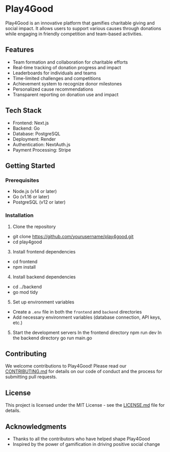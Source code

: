 # Play4Good

Play4Good is an innovative platform that gamifies charitable giving and social impact. It allows users to support various causes through donations while engaging in friendly competition and team-based activities.

## Features

- Team formation and collaboration for charitable efforts
- Real-time tracking of donation progress and impact
- Leaderboards for individuals and teams
- Time-limited challenges and competitions
- Achievement system to recognize donor milestones
- Personalized cause recommendations
- Transparent reporting on donation use and impact

## Tech Stack

- Frontend: Next.js
- Backend: Go
- Database: PostgreSQL
- Deployment: Render
- Authentication: NextAuth.js
- Payment Processing: Stripe

## Getting Started

### Prerequisites

- Node.js (v14 or later)
- Go (v1.16 or later)
- PostgreSQL (v12 or later)

### Installation

1. Clone the repository
- git clone https://github.com/yourusername/play4good.git
- cd play4good

3. Install frontend dependencies
- cd frontend
- npm install

4. Install backend dependencies
- cd ../backend
- go mod tidy

5. Set up environment variables
- Create a `.env` file in both the `frontend` and `backend` directories
- Add necessary environment variables (database connection, API keys, etc.)

5. Start the development servers
In the frontend directory
npm run dev
In the backend directory
go run main.go

## Contributing

We welcome contributions to Play4Good! Please read our [CONTRIBUTING.md](CONTRIBUTING.md) for details on our code of conduct and the process for submitting pull requests.

## License

This project is licensed under the MIT License - see the [LICENSE.md](LICENSE.md) file for details.

## Acknowledgments

- Thanks to all the contributors who have helped shape Play4Good
- Inspired by the power of gamification in driving positive social change
